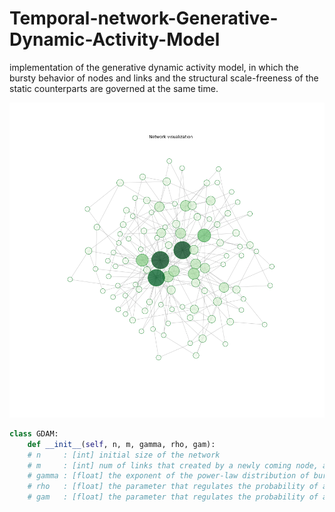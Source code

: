 # Temporal-network-Generative-Dynamic-Activity-Model
implementation of the generative dynamic activity model, in which the bursty behavior of nodes and links and the structural scale-freeness of the static counterparts are governed at the same time.

![image](https://github.com/Guyu98/Temporal-network-Generative-Dynamic-Activity-Model/blob/main/pic/aggregated%20static%20network.png)

```python
class GDAM:
    def __init__(self, n, m, gamma, rho, gam):
    # n     : [int] initial size of the network
    # m     : [int] num of links that created by a newly coming node, also the minimum degree of the aggregated network
    # gamma : [float] the exponent of the power-law distribution of bursty node and link activities
    # rho   : [float] the parameter that regulates the probability of an active node creating a new link according to the size of the network
    # gam   : [float] the parameter that regulates the probability of an active node creating a new link according to its own degree
```
